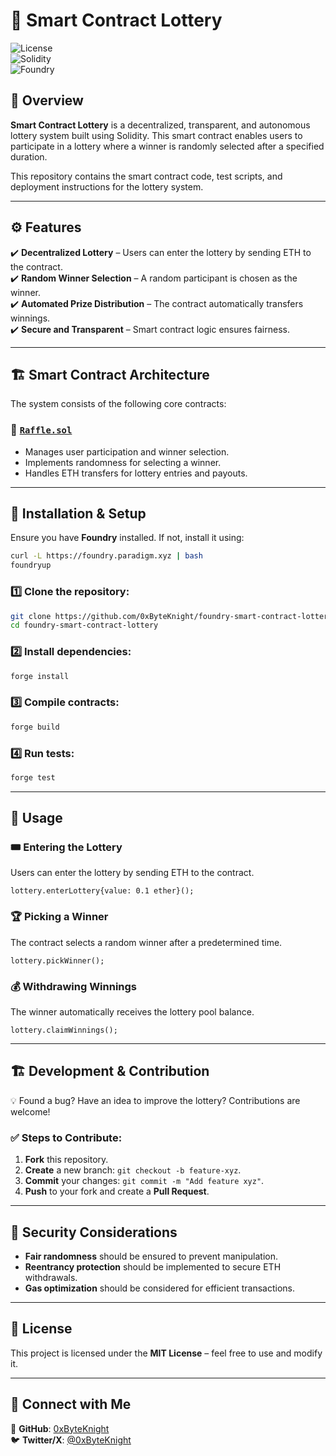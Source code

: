 # 🎰 Smart Contract Lottery

![License](https://img.shields.io/badge/license-MIT-green)  
![Solidity](https://img.shields.io/badge/Solidity-%5E0.8.28-blue)  
![Foundry](https://img.shields.io/badge/Built%20With-Foundry-orange)  

## 📌 Overview

**Smart Contract Lottery** is a decentralized, transparent, and autonomous lottery system built using Solidity. This smart contract enables users to participate in a lottery where a winner is randomly selected after a specified duration.

This repository contains the smart contract code, test scripts, and deployment instructions for the lottery system.

---

## ⚙️ Features

✔️ **Decentralized Lottery** – Users can enter the lottery by sending ETH to the contract.  
✔️ **Random Winner Selection** – A random participant is chosen as the winner.  
✔️ **Automated Prize Distribution** – The contract automatically transfers winnings.  
✔️ **Secure and Transparent** – Smart contract logic ensures fairness.  

---

## 🏗 Smart Contract Architecture

The system consists of the following core contracts:

### 🔹 [`Raffle.sol`](src/Raffle.sol)
- Manages user participation and winner selection.
- Implements randomness for selecting a winner.
- Handles ETH transfers for lottery entries and payouts.

---

## 🚀 Installation & Setup

Ensure you have **Foundry** installed. If not, install it using:

```sh
curl -L https://foundry.paradigm.xyz | bash
foundryup
```

### 1️⃣ Clone the repository:

```sh
git clone https://github.com/0xByteKnight/foundry-smart-contract-lottery.git
cd foundry-smart-contract-lottery
```

### 2️⃣ Install dependencies:

```sh
forge install
```

### 3️⃣ Compile contracts:

```sh
forge build
```

### 4️⃣ Run tests:

```sh
forge test
```

---

## 📜 Usage

### 🎟 Entering the Lottery
Users can enter the lottery by sending ETH to the contract.

```solidity
lottery.enterLottery{value: 0.1 ether}();
```

### 🏆 Picking a Winner
The contract selects a random winner after a predetermined time.

```solidity
lottery.pickWinner();
```

### 💰 Withdrawing Winnings
The winner automatically receives the lottery pool balance.

```solidity
lottery.claimWinnings();
```

---

## 🏗 Development & Contribution

💡 Found a bug? Have an idea to improve the lottery? Contributions are welcome!  

### ✅ Steps to Contribute:
1. **Fork** this repository.  
2. **Create** a new branch: `git checkout -b feature-xyz`.  
3. **Commit** your changes: `git commit -m "Add feature xyz"`.  
4. **Push** to your fork and create a **Pull Request**.  

---

## 🔐 Security Considerations

- **Fair randomness** should be ensured to prevent manipulation.
- **Reentrancy protection** should be implemented to secure ETH withdrawals.
- **Gas optimization** should be considered for efficient transactions.

---

## 📜 License

This project is licensed under the **MIT License** – feel free to use and modify it.  

---

## 🔗 Connect with Me  

💼 **GitHub**: [0xByteKnight](https://github.com/0xByteKnight)  
🐦 **Twitter/X**: [@0xByteKnight](https://twitter.com/0xByteKnight)  
